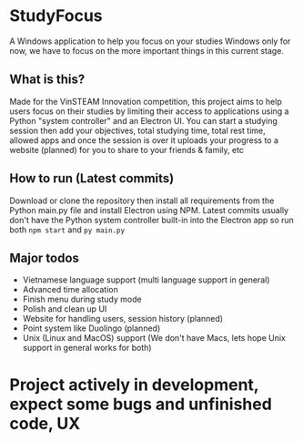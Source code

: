 # StudyFocus
A Windows application to help you focus on your studies
Windows only for now, we have to focus on the more important things in this current stage.
## What is this?
Made for the VinSTEAM Innovation competition, this project aims to help users focus on their studies by limiting their access to applications using a Python "system controller" and an Electron UI. You can start a studying session then add your objectives, total studying time, total rest time, allowed apps and once the session is over it uploads your progress to a website (planned) for you to share to your friends & family, etc
## How to run (Latest commits)
Download or clone the repository then install all requirements from the Python main.py file and install Electron using NPM. Latest commits usually don't have the Python system controller built-in into the Electron app so run both ```npm start``` and ```py main.py```
## Major todos
- Vietnamese language support (multi language support in general)
- Advanced time allocation
- Finish menu during study mode
- Polish and clean up UI
- Website for handling users, session history (planned)
- Point system like Duolingo (planned)
- Unix (Linux and MacOS) support (We don't have Macs, lets hope Unix support in general works for both)
# Project actively in development, expect some bugs and unfinished code, UX
